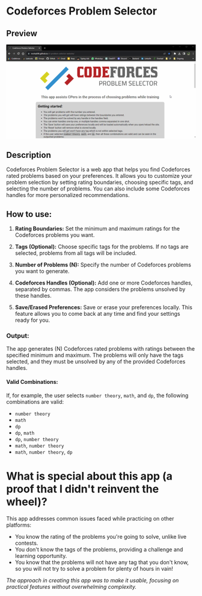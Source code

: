 # Codeforces Problem Selector
## Preview

![](https://github.com/Mohab96/cf-problem-selector-website/blob/master/media/preview.gif)

## Description

Codeforces Problem Selector is a web app that helps you find Codeforces rated problems based on your preferences. It allows you to customize your problem selection by setting rating boundaries, choosing specific tags, and selecting the number of problems. You can also include some Codeforces handles for more personalized recommendations.

## How to use:

1. **Rating Boundaries:** Set the minimum and maximum ratings for the Codeforces problems you want.

2. **Tags (Optional):** Choose specific tags for the problems. If no tags are selected, problems from all tags will be included.

3. **Number of Problems (N):** Specify the number of Codeforces problems you want to generate.

4. **Codeforces Handles (Optional):** Add one or more Codeforces handles, separated by commas. The app considers the problems unsolved by these handles.

5. **Save/Erased Preferences:** Save or erase your preferences locally. This feature allows you to come back at any time and find your settings ready for you.

### Output:

The app generates (N) Codeforces rated problems with ratings between the specified minimum and maximum. The problems will only have the tags selected, and they must be unsolved by any of the provided Codeforces handles.

#### Valid Combinations:
If, for example, the user selects `number theory`, `math`, and `dp`, the following combinations are valid:
- `number theory`
- `math`
- `dp`
- `dp`, `math`
- `dp`, `number theory`
- `math`, `number theory`
- `math`, `number theory`, `dp`

# What is special about this app (a proof that I didn't reinvent the wheel)?

This app addresses common issues faced while practicing on other platforms:
- You know the rating of the problems you're going to solve, unlike live contests.
- You don't know the tags of the problems, providing a challenge and learning opportunity.
- You know that the problems will not have any tag that you don't know, so you will not try to solve a problem for plenty of hours in vain! 

*The approach in creating this app was to make it usable, focusing on practical features without overwhelming complexity.*
